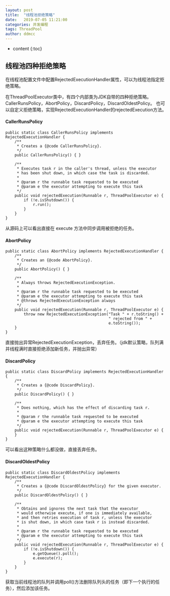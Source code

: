 ```yaml
---
layout: post
title:  "线程池拒绝策略"
date:   2019-07-05 11:21:00
categories: 并发编程
tags: ThreadPool
author: ddmcc
---
```


* content
{:toc}


## 线程池四种拒绝策略

在线程池配置文件中配置RejectedExecutionHandler属性，可以为线程池指定拒绝策略。

在ThreadPoolExecutor类中，有四个内部类为JDK自带的四种拒绝策略。CallerRunsPolicy，AbortPolicy，DiscardPolicy，DiscardOldestPolicy。
也可以自定义拒绝策略，实现RejectedExecutionHandler的rejectedExecution方法。



#### CallerRunsPolicy

    public static class CallerRunsPolicy implements RejectedExecutionHandler {
        /**
         * Creates a {@code CallerRunsPolicy}.
         */
        public CallerRunsPolicy() { }

        /**
         * Executes task r in the caller's thread, unless the executor
         * has been shut down, in which case the task is discarded.
         *
         * @param r the runnable task requested to be executed
         * @param e the executor attempting to execute this task
         */
        public void rejectedExecution(Runnable r, ThreadPoolExecutor e) {
            if (!e.isShutdown()) {
                r.run();
            }
        }
    }

从源码上可以看出直接在 execute 方法中同步调用被拒绝的任务。


#### AbortPolicy

    public static class AbortPolicy implements RejectedExecutionHandler {
        /**
         * Creates an {@code AbortPolicy}.
         */
        public AbortPolicy() { }

        /**
         * Always throws RejectedExecutionException.
         *
         * @param r the runnable task requested to be executed
         * @param e the executor attempting to execute this task
         * @throws RejectedExecutionException always
         */
        public void rejectedExecution(Runnable r, ThreadPoolExecutor e) {
            throw new RejectedExecutionException("Task " + r.toString() +
                                                 " rejected from " +
                                                 e.toString());
        }
    }


直接抛出异常RejectedExecutionException，丢弃任务。（jdk默认策略，队列满并线程满时直接拒绝添加新任务，并抛出异常）


#### DiscardPolicy

    public static class DiscardPolicy implements RejectedExecutionHandler {
        /**
         * Creates a {@code DiscardPolicy}.
         */
        public DiscardPolicy() { }

        /**
         * Does nothing, which has the effect of discarding task r.
         *
         * @param r the runnable task requested to be executed
         * @param e the executor attempting to execute this task
         */
        public void rejectedExecution(Runnable r, ThreadPoolExecutor e) {
        }
    }

可以看出这种策略什么都没做，直接丢弃任务。


#### DiscardOldestPolicy

    public static class DiscardOldestPolicy implements RejectedExecutionHandler {
        /**
         * Creates a {@code DiscardOldestPolicy} for the given executor.
         */
        public DiscardOldestPolicy() { }

        /**
         * Obtains and ignores the next task that the executor
         * would otherwise execute, if one is immediately available,
         * and then retries execution of task r, unless the executor
         * is shut down, in which case task r is instead discarded.
         *
         * @param r the runnable task requested to be executed
         * @param e the executor attempting to execute this task
         */
        public void rejectedExecution(Runnable r, ThreadPoolExecutor e) {
            if (!e.isShutdown()) {
                e.getQueue().poll();
                e.execute(r);
            }
        }
    }

获取当前线程池的队列并调用poll()方法删除队列头的任务（即下一个执行的任务），然后添加该任务。

